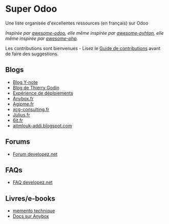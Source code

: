 
Super Odoo
==========

Une liste organisée d'excellentes ressources (en français) sur Odoo

*Inspirée par [awesome-odoo](https://github.com/dreispt/awesome-odoo/), elle même inspirée par [awesome-pyhton](https://github.com/vinta/awesome-python), elle même inspirée par  [awesome-php](https://github.com/ziadoz/awesome-php).*

Les contributions sont bienvenues - Lisez le [Guide de contributions](CONTRIBUTING.md) avant de faire des suggestions.

Blogs
-----

- [Blog Y-note](http://www.y-note.cm/category/blog/)
- [Blog de Thierry Godin](http://thierry-godin.developpez.com)
- [Expérience de déploiements](http://people.via.ecp.fr/~alexis/openerp/)
- [Anybox.fr](https://anybox.fr/)
- [Agipme.fr](https://agipme.fr)
- [xcg-consulting.fr](http://xcg-consulting.fr/documentation/)
- [Julius.fr](http://www.julius.fr/odoo/tutoriels-odoo/)
- [6it.fr](https://6it.fr/blog/tutoriels-3)
- [aitmlouk-addi.blogspot.com](http://aitmlouk-addi.blogspot.com)


Forums
------
- [Forum developez.net](http://www.developpez.net/forums/f1602/logiciels/solutions-d-entreprise/erp/odoo-ex-openerp/)

FAQs
----
- [FAQ developez.net](http://solutions-entreprise.developpez.com/erp-pgi/faq/openerp/)

Livres/e-books
--------------
- [memento technique](http://thierry-godin.developpez.com/openerp/memento-technique-openerp-fr/)
- [Docs sur Anybox](https://anybox.fr/docs)
